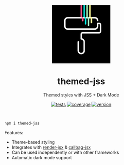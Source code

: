 <div align="center">

<img src="/themed-jss.svg" width="192">

<br>

# themed-jss

Themed styles with JSS + Dark Mode

[![tests](https://img.shields.io/github/workflow/status/loreanvictor/themed-jss/Test%20and%20Report%20Coverage?label=tests&logo=mocha&logoColor=green&style=flat-square)](https://github.com/loreanvictor/themed-jss/actions?query=workflow%3A%22Test+and+Report+Coverage%22)
[![coverage](https://img.shields.io/codecov/c/github/loreanvictor/themed-jss?logo=codecov&style=flat-square)](https://codecov.io/gh/loreanvictor/themed-jss)
[![version](https://img.shields.io/npm/v/themed-jss?logo=npm&style=flat-square)](https://www.npmjs.com/package/themed-jss)

</div>

<br>

```bash
npm i themed-jss
```

Features:
- Theme-based styling
- Integrates with [render-jsx](https://github.com/loreanvictor/render-jsx) & [callbag-jsx](https://github.com/loreanvictor/callbag-jsx)
- Can be used independently or with other frameworks
- Automatic dark mode support

<br><br>



